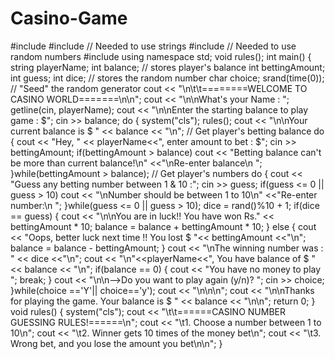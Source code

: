 # Casino-Game
#include <iostream>
#include <string> // Needed to use strings
#include <cstdlib> // Needed to use random numbers
#include <ctime>
using namespace std;
void rules();
int main()
{
    string playerName;
    int balance; // stores player's balance
    int bettingAmount;
    int guess;
    int dice; // stores the random number
    char choice;
    srand(time(0)); // "Seed" the random generator
    cout << "\n\t\t========WELCOME TO CASINO WORLD=======\n\n";
    cout << "\n\nWhat's your Name : ";
    getline(cin, playerName);
    cout << "\n\nEnter the starting balance to play game : $";
    cin >> balance;
    do
    {
        system("cls");
        rules();
        cout << "\n\nYour current balance is $ " << balance << "\n";
// Get player's betting balance
        do
        {
            cout << "Hey, " << playerName<<", enter amount to bet : $";
            cin >> bettingAmount;
            if(bettingAmount > balance)
                cout << "Betting balance can't be more than current balance!\n"
                       <<"\nRe-enter balance\n ";
        }while(bettingAmount > balance);
// Get player's numbers
        do
        {
            cout << "Guess any betting number between 1 & 10 :";
            cin >> guess;
            if(guess <= 0 || guess > 10)
                cout << "\nNumber should be between 1 to 10\n"
                    <<"Re-enter number:\n ";
        }while(guess <= 0 || guess > 10);
        dice = rand()%10 + 1;
        if(dice == guess)
        {
            cout << "\n\nYou are in luck!! You have won Rs." << bettingAmount * 10;
            balance = balance + bettingAmount * 10;
        }
        else
        {
            cout << "Oops, better luck next time !! You lost $ "<< bettingAmount <<"\n";
            balance = balance - bettingAmount;
        }
        cout << "\nThe winning number was : " << dice <<"\n";
        cout << "\n"<<playerName<<", You have balance of $ " << balance << "\n";
        if(balance == 0)
        {
            cout << "You have no money to play ";
            break;
        }
        cout << "\n\n-->Do you want to play again (y/n)? ";
        cin >> choice;
    }while(choice =='Y'|| choice=='y');
    cout << "\n\n\n";
    cout << "\n\nThanks for playing the game. Your balance is $ " << balance << "\n\n";
    return 0;
}
void rules()
{
    system("cls");
    cout << "\t\t======CASINO NUMBER GUESSING RULES!======\n";
    cout << "\t1. Choose a number between 1 to 10\n";
    cout << "\t2. Winner gets 10 times of the money bet\n";
    cout << "\t3. Wrong bet, and you lose the amount you bet\n\n";
}
